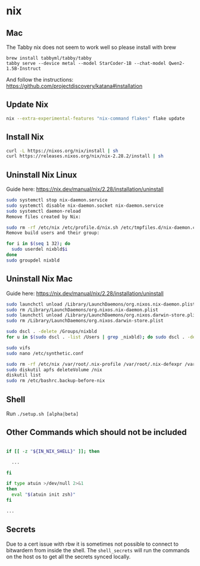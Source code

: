 # nix

## Mac

The Tabby nix does not seem to work well so please install with brew

```
brew install tabbyml/tabby/tabby
tabby serve --device metal --model StarCoder-1B --chat-model Qwen2-1.5B-Instruct
```

And follow the instructions: https://github.com/projectdiscovery/katana#installation

## Update Nix

```bash
nix --extra-experimental-features "nix-command flakes" flake update
```

## Install Nix

```bash
curl -L https://nixos.org/nix/install | sh
curl https://releases.nixos.org/nix/nix-2.28.2/install | sh
```

## Uninstall Nix Linux

Guide here: https://nix.dev/manual/nix/2.28/installation/uninstall

```bash
sudo systemctl stop nix-daemon.service
sudo systemctl disable nix-daemon.socket nix-daemon.service
sudo systemctl daemon-reload
Remove files created by Nix:

sudo rm -rf /etc/nix /etc/profile.d/nix.sh /etc/tmpfiles.d/nix-daemon.conf /nix ~root/.nix-channels ~root/.nix-defexpr ~root/.nix-profile ~root/.cache/nix
Remove build users and their group:

for i in $(seq 1 32); do
  sudo userdel nixbld$i
done
sudo groupdel nixbld
```

## Uninstall Nix Mac

Guide here: https://nix.dev/manual/nix/2.28/installation/uninstall

```bash
sudo launchctl unload /Library/LaunchDaemons/org.nixos.nix-daemon.plist
sudo rm /Library/LaunchDaemons/org.nixos.nix-daemon.plist
sudo launchctl unload /Library/LaunchDaemons/org.nixos.darwin-store.plist
sudo rm /Library/LaunchDaemons/org.nixos.darwin-store.plist

sudo dscl . -delete /Groups/nixbld
for u in $(sudo dscl . -list /Users | grep _nixbld); do sudo dscl . -delete /Users/$u; done

sudo vifs
sudo nano /etc/synthetic.conf

sudo rm -rf /etc/nix /var/root/.nix-profile /var/root/.nix-defexpr /var/root/.nix-channels ~/.nix-profile ~/.nix-defexpr ~/.nix-channels
sudo diskutil apfs deleteVolume /nix
diskutil list
sudo rm /etc/bashrc.backup-before-nix
```

## Shell

Run `./setup.sh [alpha|beta]`

## Other Commands which should not be included

```bash

if [[ -z "${IN_NIX_SHELL}" ]]; then

  ...

fi

if type atuin >/dev/null 2>&1
then
  eval "$(atuin init zsh)"
fi

...

```

## Secrets

Due to a cert issue with rbw it is sometimes not possible to connect to bitwardern from inside the shell. The `shell_secrets` will run the commands on the host os to get all the secrets synced locally.

